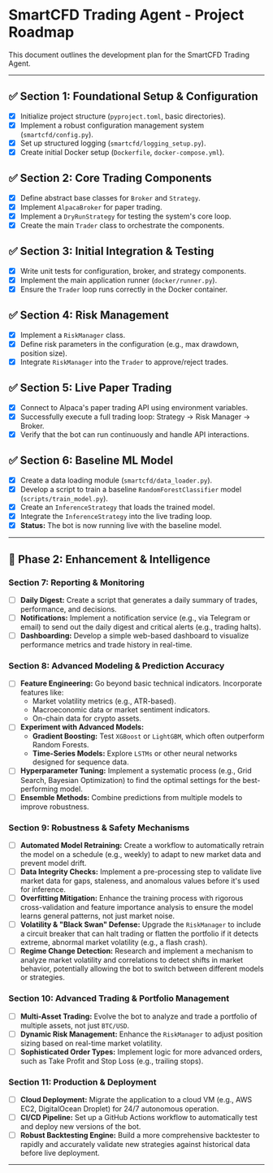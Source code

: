 # SmartCFD Trading Agent - Project Roadmap

This document outlines the development plan for the SmartCFD Trading Agent.

---

## ✅ Section 1: Foundational Setup & Configuration
- [x] Initialize project structure (`pyproject.toml`, basic directories).
- [x] Implement a robust configuration management system (`smartcfd/config.py`).
- [x] Set up structured logging (`smartcfd/logging_setup.py`).
- [x] Create initial Docker setup (`Dockerfile`, `docker-compose.yml`).

## ✅ Section 2: Core Trading Components
- [x] Define abstract base classes for `Broker` and `Strategy`.
- [x] Implement `AlpacaBroker` for paper trading.
- [x] Implement a `DryRunStrategy` for testing the system's core loop.
- [x] Create the main `Trader` class to orchestrate the components.

## ✅ Section 3: Initial Integration & Testing
- [x] Write unit tests for configuration, broker, and strategy components.
- [x] Implement the main application runner (`docker/runner.py`).
- [x] Ensure the `Trader` loop runs correctly in the Docker container.

## ✅ Section 4: Risk Management
- [x] Implement a `RiskManager` class.
- [x] Define risk parameters in the configuration (e.g., max drawdown, position size).
- [x] Integrate `RiskManager` into the `Trader` to approve/reject trades.

## ✅ Section 5: Live Paper Trading
- [x] Connect to Alpaca's paper trading API using environment variables.
- [x] Successfully execute a full trading loop: Strategy -> Risk Manager -> Broker.
- [x] Verify that the bot can run continuously and handle API interactions.

## ✅ Section 6: Baseline ML Model
- [x] Create a data loading module (`smartcfd/data_loader.py`).
- [x] Develop a script to train a baseline `RandomForestClassifier` model (`scripts/train_model.py`).
- [x] Create an `InferenceStrategy` that loads the trained model.
- [x] Integrate the `InferenceStrategy` into the live trading loop.
- [x] **Status:** The bot is now running live with the baseline model.

---

## 🚀 Phase 2: Enhancement & Intelligence

### Section 7: Reporting & Monitoring
- [ ] **Daily Digest:** Create a script that generates a daily summary of trades, performance, and decisions.
- [ ] **Notifications:** Implement a notification service (e.g., via Telegram or email) to send out the daily digest and critical alerts (e.g., trading halts).
- [ ] **Dashboarding:** Develop a simple web-based dashboard to visualize performance metrics and trade history in real-time.

### Section 8: Advanced Modeling & Prediction Accuracy
- [ ] **Feature Engineering:** Go beyond basic technical indicators. Incorporate features like:
    - Market volatility metrics (e.g., ATR-based).
    - Macroeconomic data or market sentiment indicators.
    - On-chain data for crypto assets.
- [ ] **Experiment with Advanced Models:**
    - **Gradient Boosting:** Test `XGBoost` or `LightGBM`, which often outperform Random Forests.
    - **Time-Series Models:** Explore `LSTMs` or other neural networks designed for sequence data.
- [ ] **Hyperparameter Tuning:** Implement a systematic process (e.g., Grid Search, Bayesian Optimization) to find the optimal settings for the best-performing model.
- [ ] **Ensemble Methods:** Combine predictions from multiple models to improve robustness.

### Section 9: Robustness & Safety Mechanisms
- [ ] **Automated Model Retraining:** Create a workflow to automatically retrain the model on a schedule (e.g., weekly) to adapt to new market data and prevent model drift.
- [ ] **Data Integrity Checks:** Implement a pre-processing step to validate live market data for gaps, staleness, and anomalous values before it's used for inference.
- [ ] **Overfitting Mitigation:** Enhance the training process with rigorous cross-validation and feature importance analysis to ensure the model learns general patterns, not just market noise.
- [ ] **Volatility & "Black Swan" Defense:** Upgrade the `RiskManager` to include a circuit breaker that can halt trading or flatten the portfolio if it detects extreme, abnormal market volatility (e.g., a flash crash).
- [ ] **Regime Change Detection:** Research and implement a mechanism to analyze market volatility and correlations to detect shifts in market behavior, potentially allowing the bot to switch between different models or strategies.

### Section 10: Advanced Trading & Portfolio Management
- [ ] **Multi-Asset Trading:** Evolve the bot to analyze and trade a portfolio of multiple assets, not just `BTC/USD`.
- [ ] **Dynamic Risk Management:** Enhance the `RiskManager` to adjust position sizing based on real-time market volatility.
- [ ] **Sophisticated Order Types:** Implement logic for more advanced orders, such as Take Profit and Stop Loss (e.g., trailing stops).

### Section 11: Production & Deployment
- [ ] **Cloud Deployment:** Migrate the application to a cloud VM (e.g., AWS EC2, DigitalOcean Droplet) for 24/7 autonomous operation.
- [ ] **CI/CD Pipeline:** Set up a GitHub Actions workflow to automatically test and deploy new versions of the bot.
- [ ] **Robust Backtesting Engine:** Build a more comprehensive backtester to rapidly and accurately validate new strategies against historical data before live deployment.

---
